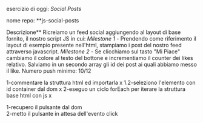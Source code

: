 esercizio di oggi: *Social Posts*

nome repo: **js-social-posts


Descrizione**
Ricreiamo un feed social aggiungendo al layout di base fornito, il nostro script JS in cui:
*Milestone 1* - Prendendo come riferimento il layout di esempio presente nell'html, stampiamo i post del nostro feed attraverso javascript.
*Milestone 2* - Se clicchiamo sul tasto "Mi Piace" cambiamo il colore al testo del bottone e incrementiamo il counter dei likes relativo.
Salviamo in un secondo array gli id dei post ai quali abbiamo messo il like.
Numero push minimo: 10/12


<!-- pseudo codice -->


<!-- milestone 1 -->
1-commentare la struttura html ed importarla x
1.2-seleziono l'elemento con id container dal dom x
2-eseguo un ciclo forEach per iterare la struttura base html con js x


<!--milestone 2 -->

1-recupero il pulsante dal dom  
2-metto il pulsante in attesa dell'evento click